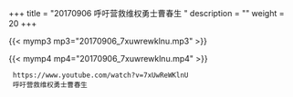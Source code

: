 +++
title = "20170906  呼吁营救维权勇士曹春生 "
description = ""
weight = 20
+++

{{< mymp3 mp3="20170906_7xuwrewklnu.mp3" >}}

{{< mymp4 mp4="20170906_7xuwrewklnu.mp4" >}}

     
     https://www.youtube.com/watch?v=7xUwReWKlnU 
     呼吁营救维权勇士曹春生 
